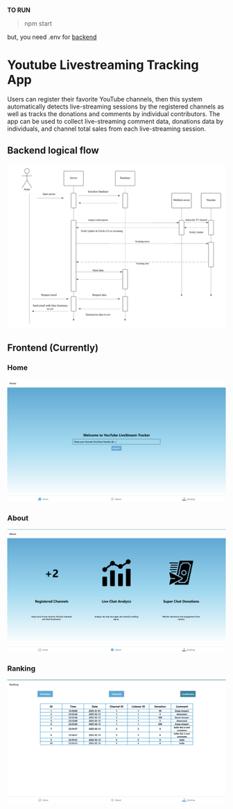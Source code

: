 __TO RUN__

>npm start

but, you need .env for [backend](./backend/README.md)

# Youtube Livestreaming Tracking App
Users can register their favorite YouTube channels, then this system automatically detects live-streaming sessions by the registered channels as well as tracks the donations and comments by individual contributors.
The app can be used to collect live-streaming comment data, donations data by individuals, and channel total sales from each live-streaming session. 

## Backend logical flow
![alt text](./flask_superchat.png)

## Frontend (Currently)
### Home
![Alt text](home.png)
### About
![Alt text](about.png)
### Ranking
![Alt text](ranking.png)
